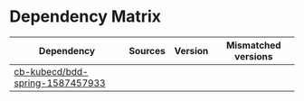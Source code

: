 # Dependency Matrix

Dependency | Sources | Version | Mismatched versions
---------- | ------- | ------- | -------------------
[cb-kubecd/bdd-spring-1587457933](https://github.com/cb-kubecd/bdd-spring-1587457933.git) |  | []() | 
